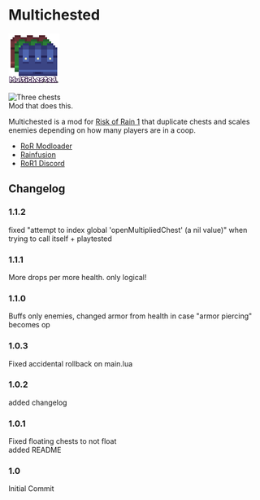 Multichested
======================
![Multichested logo](./icon.png)

![Three chests](https://cdn.discordapp.com/attachments/728607222040494183/799689001749184522/unknown.png)  
Mod that does this.

Multichested is a mod for [Risk of Rain 1](https://store.steampowered.com/app/248820/Risk_of_Rain/) that duplicate chests and scales enemies depending on how many players are in a coop.

* [RoR Modloader](https://cdn.rainfusion.ml/launcher-download)
* [Rainfusion](https://rainfusion.ml/)
* [RoR1 Discord](https://discord.gg/ajsGTdN)

## Changelog

### 1.1.2
fixed "attempt to index global 'openMultipliedChest' (a nil value)" when trying to call itself + playtested
### 1.1.1
More drops per more health. only logical!
### 1.1.0
Buffs only enemies, changed armor from health in case "armor piercing" becomes op
### 1.0.3
Fixed accidental rollback on main.lua
### 1.0.2
added changelog
### 1.0.1
Fixed floating chests to not float  
added README
### 1.0
Initial Commit
